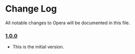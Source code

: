 # Change Log
All notable changes to Opera will be documented in this file.

### [1.0.0](https://github.com/xmartlabs/Opera/releases/tag/1.0.0)
<!-- Released on 2016-01-20. -->

* This is the initial version.

[xmartlabs]: https://xmartlabs.com
